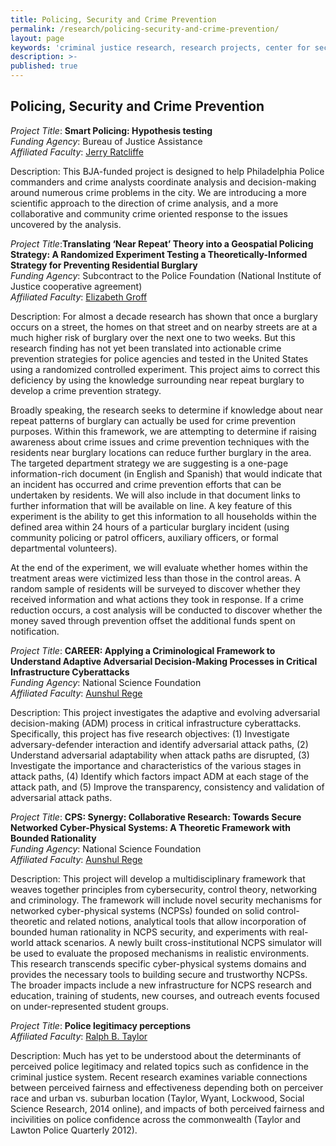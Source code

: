 ```yaml
---
title: Policing, Security and Crime Prevention
permalink: /research/policing-security-and-crime-prevention/
layout: page
keywords: 'criminal justice research, research projects, center for security and crime science'
description: >-
published: true
---
```

## Policing, Security and Crime Prevention

_Project Title_: **Smart Policing: Hypothesis testing** <br>
_Funding Agency_: Bureau of Justice Assistance <br>
_Affiliated Faculty_: [Jerry Ratcliffe](https://liberalarts.temple.edu/academics/faculty/ratcliffe-jerry) <br>

Description: This BJA-funded project is designed to help Philadelphia Police commanders and crime analysts coordinate analysis and decision-making around numerous crime problems in the city. We are introducing a more scientific approach to the direction of crime analysis, and a more collaborative and community crime oriented response to the issues uncovered by the analysis.
 
_Project Title_:**Translating ‘Near Repeat’ Theory into a Geospatial Policing Strategy: A Randomized Experiment Testing a Theoretically-Informed Strategy for Preventing Residential Burglary** <br>
_Funding Agency_: Subcontract to the Police Foundation (National Institute of Justice cooperative agreement) <br>
_Affiliated Faculty_: [Elizabeth Groff](https://liberalarts.temple.edu/academics/faculty/groff-elizabeth) <br>

Description: For almost a decade research has shown that once a burglary occurs on a street, the homes on that street and on nearby streets are at a much higher risk of burglary over the next one to two weeks. But this research finding has not yet been translated into actionable crime prevention strategies for police agencies and tested in the United States using a randomized controlled experiment. This project aims to correct this deficiency by using the knowledge surrounding near repeat burglary to develop a crime prevention strategy.
 
Broadly speaking, the research seeks to determine if knowledge about near repeat patterns of burglary can actually be used for crime prevention purposes. Within this framework, we are attempting to determine if raising awareness about crime issues and crime prevention techniques with the residents near burglary locations can reduce further burglary in the area. The targeted department strategy we are suggesting is a one-page information-rich document (in English and Spanish) that would indicate that an incident has occurred and crime prevention efforts that can be undertaken by residents. We will also include in that document links to further information that will be available on line. A key feature of this experiment is the ability to get this information to all households within the defined area within 24 hours of a particular burglary incident (using community policing or patrol officers, auxiliary officers, or formal departmental volunteers).
 
At the end of the experiment, we will evaluate whether homes within the treatment areas were victimized less than those in the control areas. A random sample of residents will be surveyed to discover whether they received information and what actions they took in response. If a crime reduction occurs, a cost analysis will be conducted to discover whether the money saved through prevention offset the additional funds spent on notification.
  
_Project Title_: **CAREER: Applying a Criminological Framework to Understand Adaptive Adversarial Decision-Making Processes in Critical Infrastructure Cyberattacks** <br>
_Funding Agency_: National Science Foundation <br>
_Affiliated Faculty_: [Aunshul Rege](https://liberalarts.temple.edu/academics/faculty/rege-aunshul) <br>

Description: This project investigates the adaptive and evolving adversarial decision-making (ADM) process in critical infrastructure cyberattacks. Specifically, this project has five research objectives: (1) Investigate adversary-defender interaction and identify adversarial attack paths, (2) Understand adversarial adaptability when attack paths are disrupted, (3) Investigate the importance and characteristics of the various stages in attack paths, (4) Identify which factors impact ADM at each stage of the attack path, and (5) Improve the transparency, consistency and validation of adversarial attack paths.
  
_Project Title_: **CPS: Synergy: Collaborative Research: Towards Secure Networked Cyber-Physical Systems: A Theoretic Framework with Bounded Rationality** <br>
_Funding Agency_: National Science Foundation <br>
_Affiliated Faculty_: [Aunshul Rege](https://liberalarts.temple.edu/academics/faculty/rege-aunshul) <br>

Description: This project will develop a multidisciplinary framework that weaves together principles from cybersecurity, control theory, networking and criminology. The framework will include novel security mechanisms for networked cyber-physical systems (NCPSs) founded on solid control-theoretic and related notions, analytical tools that allow incorporation of bounded human rationality in NCPS security, and experiments with real-world attack scenarios. A newly built cross-institutional NCPS simulator will be used to evaluate the proposed mechanisms in realistic environments. This research transcends specific cyber-physical systems domains and provides the necessary tools to building secure and trustworthy NCPSs. The broader impacts include a new infrastructure for NCPS research and education, training of students, new courses, and outreach events focused on under-represented student groups.
 
_Project Title_: **Police legitimacy perceptions** <br>
_Affiliated Faculty_: [Ralph B. Taylor](https://liberalarts.temple.edu/academics/faculty/taylor-ralph) <br>

Description: Much has yet to be understood about the determinants of perceived police legitimacy and related topics such as confidence in the criminal justice system. Recent research examines variable connections between perceived fairness and effectiveness depending both on perceiver race and urban vs. suburban location (Taylor, Wyant, Lockwood, Social Science Research, 2014 online), and impacts of both perceived fairness and incivilities on police confidence across the commonwealth (Taylor and Lawton Police Quarterly 2012).
